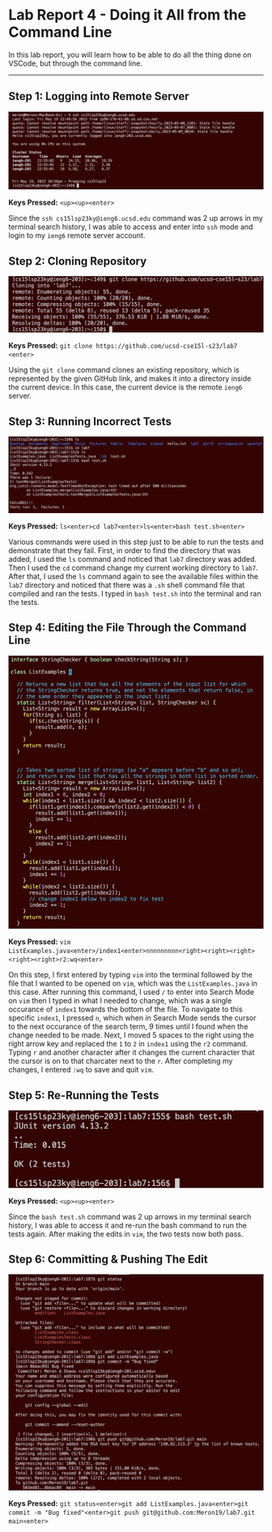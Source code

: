 # Lab Report 4 - Doing it All from the Command Line
In this lab report, you will learn how to be able to do all the thing done on VSCode, but through the command line.

---

## Step 1: Logging into Remote Server

![Image](ieng6-login.png)

**Keys Pressed:** `<up><up><enter>`

Since the `ssh cs15lsp23ky@ieng6.ucsd.edu` command was 2 up arrows in my terminal search history, I was able to access and enter into `ssh` mode and login to my `ieng6` remote server account.

## Step 2: Cloning Repository

![Image](cloning.png)

**Keys Pressed:** `git clone https://github.com/ucsd-cse15l-s23/lab7 <enter>` 

Using the `git clone` command clones an existing repository, which is represented by the given GitHub link, and makes it into a directory inside the current device. In this case, the current device is the remote `ieng6` server.

## Step 3: Running Incorrect Tests

![Image](incorrect.png)

**Keys Pressed:** `ls<enter>cd lab7<enter>ls<enter>bash test.sh<enter>`

Various commands were used in this step just to be able to run the tests and demonstrate that they fail. First, in order to find the directory that was added, I used the `ls` command and noticed that `lab7` directory was added. Then I used the `cd` command change my current working directory to `lab7`. After that, I used the `ls` command again to see the available files within the `lab7` directory and noticed that there was a `.sh` shell command file that compiled and ran the tests. I typed in `bash test.sh` into the terminal and ran the tests.

## Step 4: Editing the File Through the Command Line

![Image](vim.png)

**Keys Pressed:** `vim ListExamples.java<enter>/index1<enter>nnnnnnnnn<right><right><right><right><right>r2:wq<enter>`

On this step, I first entered by typing `vim` into the terminal followed by the file that I wanted to be opened on `vim`, which was the `ListExamples.java` in this case. After running this command, I used `/` to enter into Search Mode on `vim` then I typed in what I needed to change, which was a single occurance of `index1` towards the bottom of the file. To navigate to this specific `index1`, I pressed `n`, which when in Search Mode sends the cursor to the next occurance of the search term, 9 times until I found when the change needed to be made. Next, I moved 5 spaces to the right using the right arrow key and replaced the `1` to `2` in `index1` using the `r2` command. Typing `r` and another character after it changes the current character that the cursor is on to that charcater next to the `r`. After completing my changes, I entered `:wq` to save and quit `vim`.

## Step 5: Re-Running the Tests

![Image](correct.png)

**Keys Pressed:** `<up><up><enter>`

Since the `bash test.sh` command was 2 up arrows in my terminal search history, I was able to access it and re-run the bash command to run the tests again. After making the edits in `vim`, the two tests now both pass.

## Step 6: Committing & Pushing The Edit

![Image](push.png)

**Keys Pressed:** `git status<enter>git add ListExamples.java<enter>git commit -m "Bug fixed"<enter>git push git@github.com:Meron19/lab7.git main<enter>`



